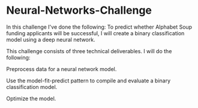 # Neural-Networks-Challenge

In this challenge I've done the following:
To predict whether Alphabet Soup funding applicants will be successful, I will create a binary classification model using a deep neural network.

This challenge consists of three technical deliverables. I will do the following:

Preprocess data for a neural network model.

Use the model-fit-predict pattern to compile and evaluate a binary classification model.

Optimize the model.
